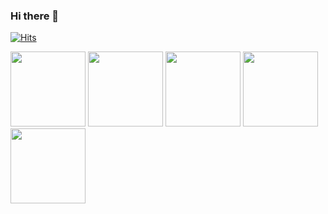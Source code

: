 ### Hi there 👋
[![Hits](https://hits.seeyoufarm.com/api/count/incr/badge.svg?url=https%3A%2F%2Fgithub.com%2Fdaeho-ro%2Fdaeho-ro&count_bg=%2379C83D&title_bg=%23555555&icon=&icon_color=%23E7E7E7&title=hits&edge_flat=false)](https://hits.seeyoufarm.com)

<a href="https://www.credly.com/badges/146b9c62-6920-41ee-ad7d-21aa426fd3cb"><img src="https://images.credly.com/size/680x680/images/00634f82-b07f-4bbd-a6bb-53de397fc3a6/image.png" width=120px></a>
<a href="https://www.credly.com/badges/ffafd6d0-02de-4501-8df4-6e271b5cfd3d"><img src="https://images.credly.com/size/680x680/images/0e284c3f-5164-4b21-8660-0d84737941bc/image.png" width=120px></a>
<a href="https://www.credly.com/badges/01856b6d-0910-4b71-b2ea-775070f9ea07"><img src="https://images.credly.com/size/680x680/images/b9feab85-1a43-4f6c-99a5-631b88d5461b/image.png" width=120px></a>
<a href="https://www.credly.com/badges/5e79d3bc-2b02-4a46-a05b-a2c625dd8b64"><img src="https://images.credly.com/size/680x680/images/f0d3fbb9-bfa7-4017-9989-7bde8eaf42b1/image.png" width=120px></a>
<a href="https://www.credly.com/badges/ea6013fe-eddb-492c-a1eb-6ff0d62ab76e"><img src="https://images.credly.com/size/680x680/images/2d84e428-9078-49b6-a804-13c15383d0de/image.png" width=120px></a>
